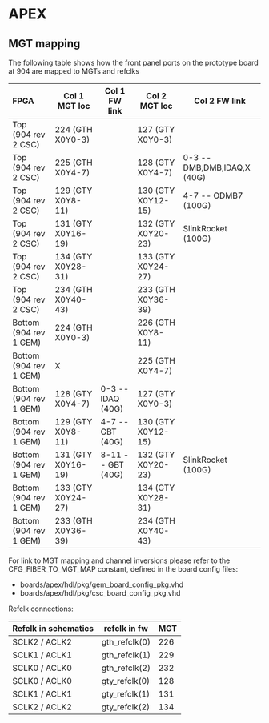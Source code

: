 # APEX
## MGT mapping
The following table shows how the front panel ports on the prototype board at 904 are mapped to MGTs and refclks

| FPGA                   | Col 1 MGT loc      | Col 1 FW link     | Col 2 MGT loc      | Col 2 FW link               |
|:---------------------- | ------------------ | ----------------- | ------------------ | --------------------------- |
| Top (904 rev 2 CSC)    | 224 (GTH X0Y0-3)   |                   | 127 (GTY X0Y0-3)   |                             |
| Top (904 rev 2 CSC)    | 225 (GTH X0Y4-7)   |                   | 128 (GTY X0Y4-7)   | 0-3 -- DMB,DMB,lDAQ,X (40G) |
| Top (904 rev 2 CSC)    | 129 (GTY X0Y8-11)  |                   | 130 (GTY X0Y12-15) | 4-7 -- ODMB7 (100G)         |
| Top (904 rev 2 CSC)    | 131 (GTY X0Y16-19) |                   | 132 (GTY X0Y20-23) | SlinkRocket (100G)          |
| Top (904 rev 2 CSC)    | 134 (GTY X0Y28-31) |                   | 133 (GTY X0Y24-27) |                             |
| Top (904 rev 2 CSC)    | 234 (GTH X0Y40-43) |                   | 233 (GTH X0Y36-39) |                             |
| Bottom (904 rev 1 GEM) | 224 (GTH X0Y0-3)   |                   | 226 (GTH X0Y8-11)  |                             |
| Bottom (904 rev 1 GEM) | X                  |                   | 225 (GTH X0Y4-7)   |                             |
| Bottom (904 rev 1 GEM) | 128 (GTY X0Y4-7)   | 0-3 -- lDAQ (40G) | 127 (GTY X0Y0-3)   |                             |
| Bottom (904 rev 1 GEM) | 129 (GTY X0Y8-11)  | 4-7 -- GBT (40G)  | 130 (GTY X0Y12-15) |                             |
| Bottom (904 rev 1 GEM) | 131 (GTY X0Y16-19) | 8-11 -- GBT (40G) | 132 (GTY X0Y20-23) | SlinkRocket (100G)          |
| Bottom (904 rev 1 GEM) | 133 (GTY X0Y24-27) |                   | 134 (GTY X0Y28-31) |                             |
| Bottom (904 rev 1 GEM) | 233 (GTH X0Y36-39) |                   | 234 (GTH X0Y40-43) |                             |

For link to MGT mapping and channel inversions please refer to the CFG_FIBER_TO_MGT_MAP constant, defined in the board config files:
   * boards/apex/hdl/pkg/gem_board_config_pkg.vhd
   * boards/apex/hdl/pkg/csc_board_config_pkg.vhd

Refclk connections:

| Refclk in schematics | refclk in fw  | MGT |
|----------------------|---------------|-----|
| SCLK2 / ACLK2        | gth_refclk(0) | 226 |
| SCLK1 / ACLK1        | gth_refclk(1) | 229 |
| SCLK0 / ACLK0        | gth_refclk(2) | 232 |
| SCLK0 / ACLK0        | gty_refclk(0) | 128 |
| SCLK1 / ACLK1        | gty_refclk(1) | 131 |
| SCLK2 / ACLK2        | gty_refclk(2) | 134 |
